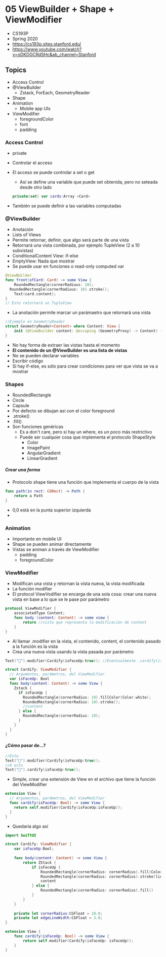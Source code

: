 # 05 ViewBuilder + Shape + ViewModifier

- CS193P
- Spring 2020
- https://cs193p.sites.stanford.edu/
- https://www.youtube.com/watch?v=oDKDGCRdSHc&ab_channel=Stanford

## Topics

- Access Control
- @ViewBuilder
  - Zstack, ForEach, GeometryReader
- Shape
- Animation
  - Mobile app UIs
- ViewModifier
  - foregroundColor
  - font
  - padding

### Access Control

- private

- Controlar el acceso

- El acceso se puede controlar a set o get

  - Así se define una variable que puede set obtenida, pero no seteada desde otro lado

  ````swift
  private(set) var cards:Array <Card>
  ````

- También se puede definir a las variables computadas

### @ViewBuilder

- Anotación
- Lists of Views
- Permite retornar, definir, que algo será parte de una vista
- Retornará una vista combinada, por ejemplo TupleView (2 a 10 subvistas)
- ConditionalContent View: if-else
- EmptyView: Nada que mostrar
- Se puede usar en funciones o read-only computed var

`````swift
@ViewBUilder
func front(ofCard: Card) -> some View {
	RoundedRectangle(cornerRadiuus: 10);
  RoundedRectangle(cornerRadiuus: 10).stroke();
	Text(card.content);
}
// Esto retornará un TupleView
`````

- La anotación permite marcar un parámaetro que retornará una vista

````swift
//Ejemplo en GeometryReader
struct GeometryReader<Content> where Content: View {
	init (@ViewBuilder content: @escaping (GeometryProxy) -> Content) { ...} 
}
````

- No hay forma de extraer las vistas hasta el momento
- **El contenido de un @ViewBuilder es una lista de vistas**
- No se pueden declarar variables
- Escribir código
- Si hay if-else, es sólo para crear condiciones para ver que vista se va a mostrar

### Shapes

- RoundedRectangle
- Circle
- Capsule
- Por defecto se dibujan así con el color foreground
- .stroke()
- .fill()
- Son funciones genéricas
  - Es a don't care, pero si hay un where, es un poco más restrictivo
  - Puede ser cualquier cosa que implementa el protocolo ShapeStyle
    - Color
    - ImagePaint
    - AngularGradient
    - LinearGradient

##### Crear una forma

- Protocolo shape tiene una función que implementa el cuerpo de la vista

````swift
func path(in rect: CGRect) -> Path {
	return a Path
}
````

- 0,0 está en la punta superior izquierda
- 

### Animation

- Importante en mobile UI
- Shape se pueden animar directamente
- Vistas se animan a través de ViewModifier
  - padding
  - foregroundColor

### ViewModifier

- Modifican una vista y retornan la vista nueva, la vista modificada
- La función modifier
- El protocol ViewVodifier se encarga de una sola cosa: crear una nueva vista en base a lo que se le pase por parámetro

```swift
protocol ViewModifier {
	associatedType Content;
	func body (content: Content) -> some view {
		return //vista que representa la modificación de content
	}
}
```

- Al llamar .modifier en la vista, el contenido, content, el contenido pasado a la función es la vista
- Crea una nueva vista usando la vista pasada por parámetro

````swift
Text("👻").modifier(Cardify(isFaceUp:true)); //Eventualmente .cardify(isFaceUp:true)

struct Cardify: ViewModifier {
  // Argumentos, parámetros, del ViewModifier
  var isFaceUp: Bool
  func body(content: Content) -> some View {
  	Zstack {
      if isFaceUp {
        RoundedRectangle(cornerRadius: 10).fillColor(Color.white);
        RoundedRectangle(cornerRadius: 10).stroke();
        //content
      } else {
        RoundedRectangle(cornerRadius: 10);
      }
    }
  }
}
````

#### ¿Cómo pasar de...?

````swift
//Esto
Text("👻").modifier(Cardify(isFaceUp:true)); 
//A esto
Text("👻").cardify(isFaceUp:true)); 

````

- Simple, crear una extensión de View en el archivo que tiene la función del ViewModifier

````swift
extension View {
  // Argumentos, parámetros, del ViewModifier
  func cardify(isFaceUp: Bool) -> some View {
    return self.modifier(Cardify(isFaceUp:isFaceUp));
  }
}
````

- Quedaría algo así

````swift
import SwiftUI

struct Cardify: ViewModifier {
    var isFaceUp:Bool;
    
    func body(content: Content) -> some View {
        return ZStack {
            if isFaceUp {
                RoundedRectangle(cornerRadius: cornerRadius).fill(Color.white)
                RoundedRectangle(cornerRadius: cornerRadius).stroke(lineWidth: edgeLineWidth)
                content
            } else {
                RoundedRectangle(cornerRadius: cornerRadius).fill()
            }
        }
    }
 
    private let cornerRadius:CGFloat = 10.0;
    private let edgeLineWidth:CGFloat = 3.0;
}

extension View {
    func cardify(isFaceUp: Bool) -> some View {
        return self.modifier(Cardify(isFaceUp: isFaceUp));
    }
}
````

